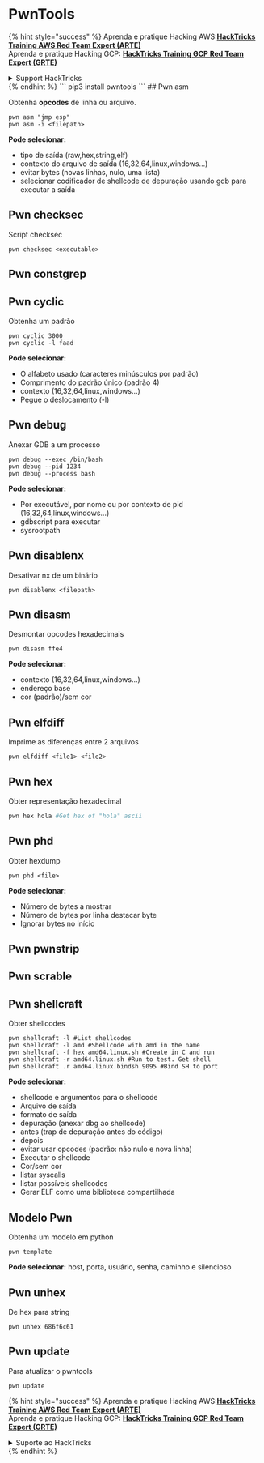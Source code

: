 # PwnTools

{% hint style="success" %}
Aprenda e pratique Hacking AWS:<img src="/.gitbook/assets/arte.png" alt="" data-size="line">[**HackTricks Training AWS Red Team Expert (ARTE)**](https://training.hacktricks.xyz/courses/arte)<img src="/.gitbook/assets/arte.png" alt="" data-size="line">\
Aprenda e pratique Hacking GCP: <img src="/.gitbook/assets/grte.png" alt="" data-size="line">[**HackTricks Training GCP Red Team Expert (GRTE)**<img src="/.gitbook/assets/grte.png" alt="" data-size="line">](https://training.hacktricks.xyz/courses/grte)

<details>

<summary>Support HackTricks</summary>

* Confira os [**planos de assinatura**](https://github.com/sponsors/carlospolop)!
* **Junte-se ao** 💬 [**grupo do Discord**](https://discord.gg/hRep4RUj7f) ou ao [**grupo do telegram**](https://t.me/peass) ou **siga**-nos no **Twitter** 🐦 [**@hacktricks\_live**](https://twitter.com/hacktricks\_live)**.**
* **Compartilhe truques de hacking enviando PRs para o** [**HackTricks**](https://github.com/carlospolop/hacktricks) e [**HackTricks Cloud**](https://github.com/carlospolop/hacktricks-cloud) repositórios do github.

</details>
{% endhint %}
```
pip3 install pwntools
```
## Pwn asm

Obtenha **opcodes** de linha ou arquivo.
```
pwn asm "jmp esp"
pwn asm -i <filepath>
```
**Pode selecionar:**

* tipo de saída (raw,hex,string,elf)
* contexto do arquivo de saída (16,32,64,linux,windows...)
* evitar bytes (novas linhas, nulo, uma lista)
* selecionar codificador de shellcode de depuração usando gdb para executar a saída

## **Pwn checksec**

Script checksec
```
pwn checksec <executable>
```
## Pwn constgrep

## Pwn cyclic

Obtenha um padrão
```
pwn cyclic 3000
pwn cyclic -l faad
```
**Pode selecionar:**

* O alfabeto usado (caracteres minúsculos por padrão)
* Comprimento do padrão único (padrão 4)
* contexto (16,32,64,linux,windows...)
* Pegue o deslocamento (-l)

## Pwn debug

Anexar GDB a um processo
```
pwn debug --exec /bin/bash
pwn debug --pid 1234
pwn debug --process bash
```
**Pode selecionar:**

* Por executável, por nome ou por contexto de pid (16,32,64,linux,windows...)
* gdbscript para executar
* sysrootpath

## Pwn disablenx

Desativar nx de um binário
```
pwn disablenx <filepath>
```
## Pwn disasm

Desmontar opcodes hexadecimais
```
pwn disasm ffe4
```
**Pode selecionar:**

* contexto (16,32,64,linux,windows...)
* endereço base
* cor (padrão)/sem cor

## Pwn elfdiff

Imprime as diferenças entre 2 arquivos
```
pwn elfdiff <file1> <file2>
```
## Pwn hex

Obter representação hexadecimal
```bash
pwn hex hola #Get hex of "hola" ascii
```
## Pwn phd

Obter hexdump
```
pwn phd <file>
```
**Pode selecionar:**

* Número de bytes a mostrar
* Número de bytes por linha destacar byte
* Ignorar bytes no início

## Pwn pwnstrip

## Pwn scrable

## Pwn shellcraft

Obter shellcodes
```
pwn shellcraft -l #List shellcodes
pwn shellcraft -l amd #Shellcode with amd in the name
pwn shellcraft -f hex amd64.linux.sh #Create in C and run
pwn shellcraft -r amd64.linux.sh #Run to test. Get shell
pwn shellcraft .r amd64.linux.bindsh 9095 #Bind SH to port
```
**Pode selecionar:**

* shellcode e argumentos para o shellcode
* Arquivo de saída
* formato de saída
* depuração (anexar dbg ao shellcode)
* antes (trap de depuração antes do código)
* depois
* evitar usar opcodes (padrão: não nulo e nova linha)
* Executar o shellcode
* Cor/sem cor
* listar syscalls
* listar possíveis shellcodes
* Gerar ELF como uma biblioteca compartilhada

## Modelo Pwn

Obtenha um modelo em python
```
pwn template
```
**Pode selecionar:** host, porta, usuário, senha, caminho e silencioso

## Pwn unhex

De hex para string
```
pwn unhex 686f6c61
```
## Pwn update

Para atualizar o pwntools
```
pwn update
```
{% hint style="success" %}
Aprenda e pratique Hacking AWS:<img src="/.gitbook/assets/arte.png" alt="" data-size="line">[**HackTricks Training AWS Red Team Expert (ARTE)**](https://training.hacktricks.xyz/courses/arte)<img src="/.gitbook/assets/arte.png" alt="" data-size="line">\
Aprenda e pratique Hacking GCP: <img src="/.gitbook/assets/grte.png" alt="" data-size="line">[**HackTricks Training GCP Red Team Expert (GRTE)**<img src="/.gitbook/assets/grte.png" alt="" data-size="line">](https://training.hacktricks.xyz/courses/grte)

<details>

<summary>Suporte ao HackTricks</summary>

* Confira os [**planos de assinatura**](https://github.com/sponsors/carlospolop)!
* **Junte-se ao** 💬 [**grupo do Discord**](https://discord.gg/hRep4RUj7f) ou ao [**grupo do telegram**](https://t.me/peass) ou **siga**-nos no **Twitter** 🐦 [**@hacktricks\_live**](https://twitter.com/hacktricks\_live)**.**
* **Compartilhe truques de hacking enviando PRs para o** [**HackTricks**](https://github.com/carlospolop/hacktricks) e [**HackTricks Cloud**](https://github.com/carlospolop/hacktricks-cloud) repositórios do github.

</details>
{% endhint %}
